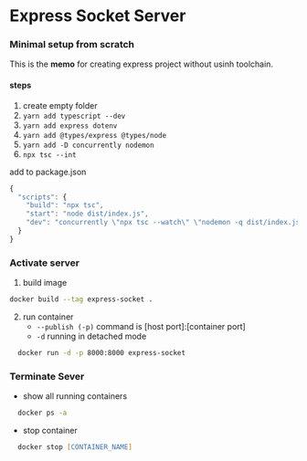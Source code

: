 # Express Socket Server

### Minimal setup from scratch
This is the __memo__ for creating express project without usinh toolchain.
#### steps
1. create empty folder
2. `yarn add typescript --dev`
3. `yarn add express dotenv`
4. `yarn add @types/express @types/node`
5. `yarn add -D concurrently nodemon`
6. `npx tsc --int`

add to package.json

```js
{
  "scripts": {
    "build": "npx tsc",
    "start": "node dist/index.js",
    "dev": "concurrently \"npx tsc --watch\" \"nodemon -q dist/index.js\""
  }
}
```

### Activate server  
1. build image
 ```zsh 
 docker build --tag express-socket . 
 ```
2. run container
   - `--publish (-p)` command is [host port]:[container port]
   - `-d` running in detached mode
```zsh
  docker run -d -p 8000:8000 express-socket  
```

### Terminate Sever
- show all running containers
```zsh
  docker ps -a
```
- stop container
```zsh
  docker stop [CONTAINER_NAME]
```
